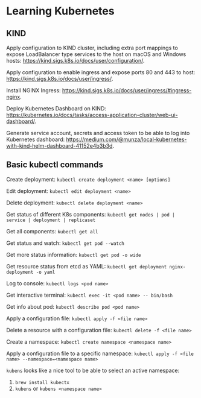 # Learning Kubernetes

## KIND

Apply configuration to KIND cluster, including extra port mappings to expose LoadBalancer type services to the host on macOS and Windows hosts: <https://kind.sigs.k8s.io/docs/user/configuration/>.

Apply configuration to enable ingress and expose ports 80 and 443 to host: <https://kind.sigs.k8s.io/docs/user/ingress/>.

Install NGINX Ingress: <https://kind.sigs.k8s.io/docs/user/ingress/#ingress-nginx>.

Deploy Kubernetes Dashboard on KIND: <https://kubernetes.io/docs/tasks/access-application-cluster/web-ui-dashboard/>.

Generate service account, secrets and access token to be able to log into Kubernetes dashboard: <https://medium.com/@munza/local-kubernetes-with-kind-helm-dashboard-41152e4b3b3d>.

## Basic kubectl commands

Create deployment: `kubectl create deployment <name> [options]`

Edit deployment: `kubectl edit deployment <name>`

Delete deployment: `kubectl delete deployment <name>`

Get status of different K8s components: `kubectl get nodes | pod | service | deployment | replicaset`

Get all components: `kubectl get all`

Get status and watch: `kubectl get pod --watch`

Get more status information: `kubectl get pod -o wide`

Get resource status from etcd as YAML: `kubectl get deployment nginx-deployment -o yaml`

Log to console: `kubectl logs <pod name>`

Get interactive terminal: `kubectl exec -it <pod name> -- bin/bash`

Get info about pod: `kubectl describe pod <pod name>`

Apply a configuration file: `kubectl apply -f <file name>`

Delete a resource with a configuration file: `kubectl delete -f <file name>`

Create a namespace: `kubectl create namespace <namespace name>`

Apply a configuration file to a specific namespace: `kubectl apply -f <file name> --namespace=<namespace name>`

`kubens` looks like a nice tool to be able to select an active namespace:

1.  `brew install kubectx`
2.  `kubens` or `kubens <namespace name>`
